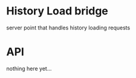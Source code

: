 # History Load bridge
server point that handles history loading requests

# API
nothing here yet...
